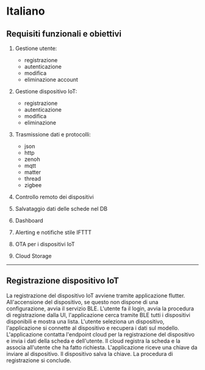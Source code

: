 # Italiano

## Requisiti funzionali e obiettivi

1) Gestione utente:
    - registrazione
    - autenticazione
    - modifica
    - eliminazione account

2) Gestione dispositivo IoT:
    - registrazione
    - autenticazione
    - modifica
    - eliminazione

3) Trasmissione dati e protocolli:
    - json
    - http
    - zenoh
    - mqtt
    - matter
    - thread
    - zigbee

4) Controllo remoto dei dispositivi

5) Salvataggio dati delle schede nel DB

6) Dashboard

7) Alerting e notifiche stile IFTTT

8) OTA per i dispositivi IoT

9) Cloud Storage

---

## Registrazione dispositivo IoT

La registrazione del dispositivo IoT avviene tramite applicazione flutter.
All'accensione del dispositivo, se questo non dispone di una configurazione, avvia il servizio BLE.
L'utente fa il login, avvia la procedura di registrazione dalla UI, l'applicazione cerca tramite BLE tutti i dispositivi disponibili e mostra una lista.
L'utente seleziona un dispositivo, l'applicazione si connette al dispositivo e recupera i dati sul modello.
L'applicazione contatta l'endpoint cloud per la registrazione del dispositivo e invia i dati della scheda e dell'utente.
Il cloud registra la scheda e la associa all'utente che ha fatto richiesta.
L'applicazione riceve una chiave da inviare al dispositivo.
Il dispositivo salva la chiave.
La procedura di registrazione si conclude.
